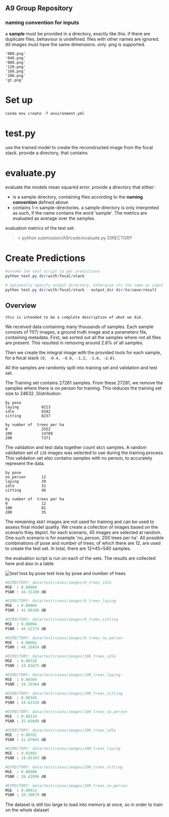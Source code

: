## A9 Group Repository

### naming convention for inputs
a **sample** must be provided in a directory, exactly like this. 
if there are duplicate files, behaviour is undefined. files with other names are ignored.
All images must have the same dimensions. only .png is supported. 
```
'000.png'  
'040.png'
'080.png'
'120.png'
'160.png'
'200.png'
'gt.png'
```

# Set up 
`conda env create -f environment.yml`

# test.py
use the trained model to create the reconstructed image from the focal stack.
provide a directory, that contains

# evaluate.py
evaluate the models mean squared error.
provide a directory that either:
- is a sample directory, containing files according to the **naming convention** defined above
- contains 1-n sample-directories.
a sample directory is only interpreted as such, if the name contains the word 'sample'.
The metrics are evaluated as average over the samples.

evaluation metrics of the test set:
> \> python submission/A9/code/evaluate.py DIRECTORY


# Create Predictions
```powershell
#invoke the test script to get predictions
python test.py dir/with/focal/stack 

# optionally specify output directory, otherwise its the same as input directory
python test.py dir/with/focal/stack --output_dir dir/to/save/result
```

## Overview
`this is intended to be a complete description of what we did.`

We received data containing many thousands of samples. Each sample consists of 11(?) images, a ground truth image and a parameters file, containing metadata.
First, we sorted out all the samples where not all files are present. This resulted in removing around 2.8% of all samples.

Then we create the integral image with the provided tools for each sample, for a focal stack `[0, -0.4, -0.8, -1.2, -1.6, -2.0]`.

All the samples are randomly split into training set and validation and test set.

The Training set contains 27281 samples. From these 27281, we remove the samples where there is no person for training. This reduces the training set size to 24632. Distribution:
```
by pose
laying          8213           
idle            8182           
sitting         8237   

by number of  trees per ha
0               2552  
100             14709          
200             7371           
```

The validation and test data together count `4815` samples.
A random validation set of `128` images was selected to use during the training process.
This validation set also contains samples with no person, to accurately represent the data.
```
by pose
no_person       12             
laying          39             
idle            31             
sitting         46             

by number of  trees per ha
0               12             
100             81             
200             35             
```

The remaining `4687` images are not used for training and can be used to assess final model quality.
We create a collection of images based on the scenario they depict. for each scenario, 45 images are selected at random. 
One such scenario is for example 'no_person, 200 trees per ha'.
All possible combinations of pose and number of trees, of which there are 12, are used to create the test set.
In total, there are 12*45=540 samples.

the evaluation script is run on each of the sets. The results are collected here and also in a table

![test loss by pose](results/test-loss-by-trees-and-pose.png)
test loss by pose and number of trees

```python
#DIRECTORY: data/test/cases/images/0_trees_idle
MSE  : 0.00004
PSNR : 44.31280 dB

#DIRECTORY: data/test/cases/images/0_trees_laying
MSE  : 0.00004
PSNR : 43.90106 dB

#DIRECTORY: data/test/cases/images/0_trees_sitting
MSE  : 0.00004
PSNR : 44.52174 dB

#DIRECTORY: data/test/cases/images/0_trees_no_person
MSE  : 0.00002
PSNR : 48.16854 dB

#DIRECTORY: data/test/cases/images/100_trees_idle
MSE  : 0.00328
PSNR : 24.83675 dB

#DIRECTORY: data/test/cases/images/100_trees_laying
MSE  : 0.00364
PSNR : 24.39364 dB

#DIRECTORY: data/test/cases/images/100_trees_sitting
MSE  : 0.00345
PSNR : 24.62316 dB

#DIRECTORY: data/test/cases/images/100_trees_no_person
MSE  : 0.00314
PSNR : 25.03689 dB

#DIRECTORY: data/test/cases/images/200_trees_idle
MSE  : 0.00782
PSNR : 21.07045 dB

#DIRECTORY: data/test/cases/images/200_trees_laying
MSE  : 0.01083
PSNR : 19.65303 dB

#DIRECTORY: data/test/cases/images/200_trees_sitting
MSE  : 0.00906
PSNR : 20.42896 dB

#DIRECTORY: data/test/cases/images/200_trees_no_person
MSE  : 0.00913
PSNR : 20.39679 dB
```

The dataset is still too large to load into memory at once, so in order to train on the whole dataset
